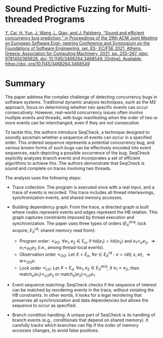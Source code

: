 # Sound Predictive Fuzzing for Multi-threaded Programs

[Y. Cai, H. Yun, J. Wang, L. Qiao, and J. Palsberg, “Sound and efficient concurrency bug
prediction,” in Proceedings of the 29th ACM Joint Meeting on European Software Engi-
neering Conference and Symposium on the Foundations of Software Engineering, ser. ES-
EC/FSE 2021, Athens, Greece: Association for Computing Machinery, 2021, pp. 255–267,
isbn: 9781450385626. doi: 10.1145/3468264.3468549. [Online]. Available: https://doi.
org/10.1145/3468264.3468549](https://dl.acm.org/doi/10.1145/3468264.3468549)

# Summary

The paper address the complex challenge of detecting concurrency bugs in software systems. Traditional dynamic analysis techniques, such as the M2 approach, focus on determining whether two specific events can occur consecutively. However, real-world concurrency issues often involve multiple events and threads, with bugs manifesting when the order of two or more events can be interchanged, even if they are not consecutive.​

To tackle this, the authors introduce SeqCheck, a technique designed to soundly ascertain whether a sequence of events can occur in a specified order. This ordered sequence represents a potential concurrency bug, and various known forms of such bugs can be effectively encoded into event sequences, each depicting a possible occurrence of the bug. SeqCheck explicitly analyzes branch events and incorporates a set of efficient algorithms to achieve this. The authors demonstrate that SeqCheck is sound and complete on traces involving two threads.

The analysis uses the following steps:

- Trace collection: The program is executed once with a real input, and a trace of events is recorded. This trace includes all thread interleavings, synchronization events, and shared memory accesses.
- Building dependency graph: From the trace, a directed graph is built where nodes represent events and edges represent the HB relation. This graph captures constraints imposed by thread execution and synchronization. The paper uses three types of orders ($E^{acq}_X$: lock acquire, $E^{rd}_X$: shared memory read from):
  - Program order: $\prec_{PO}$. $\forall e_1, e_2 \in E_\sigma$, if $\text{tid}(e_1) = \text{tid}(e_2)$ and $e_1 \prec_\sigma e_2$, $\Rightarrow e_1 \prec_{PO} e_2$ (i.e., among thread-local events).
  - Observation order $\prec_{OO}$. Let $X = E_\sigma$, $\forall e \in E^{rd}_X: e = rd(t, x, w)$, $\Rightarrow w \prec_{OO} e$.
  - Lock order $\prec_{LO}$. Let $X = E_\sigma$, $\forall e_1, e_2 \in E^{acq}_X$, if $e_1 \propto e_2$, then $\text{match}_\sigma(e_1) \prec_{LO} e_2$ or $\text{match}_\sigma(e_2) \prec_{LO} e_1$.

- Event sequence matching: SeqCheck checks if the sequence of interest can be matched by reordering events in the trace, without violating the HB constraints. In other words, it looks for a legal reordering that preserves all synchronization and data dependencies but allows the sequence to occur as specified.
- Branch condition handling: A unique part of SeqCheck is its handling of branch events (e.g., conditionals that depend on shared memory). It carefully tracks which branches can flip if the order of memory accesses changes, to avoid false positives.
